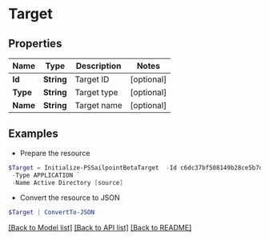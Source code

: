 # Target
## Properties

Name | Type | Description | Notes
------------ | ------------- | ------------- | -------------
**Id** | **String** | Target ID | [optional] 
**Type** | **String** | Target type | [optional] 
**Name** | **String** | Target name | [optional] 

## Examples

- Prepare the resource
```powershell
$Target = Initialize-PSSailpointBetaTarget  -Id c6dc37bf508149b28ce5b7d90ca4bbf9 `
 -Type APPLICATION `
 -Name Active Directory [source]
```

- Convert the resource to JSON
```powershell
$Target | ConvertTo-JSON
```

[[Back to Model list]](../README.md#documentation-for-models) [[Back to API list]](../README.md#documentation-for-api-endpoints) [[Back to README]](../README.md)

